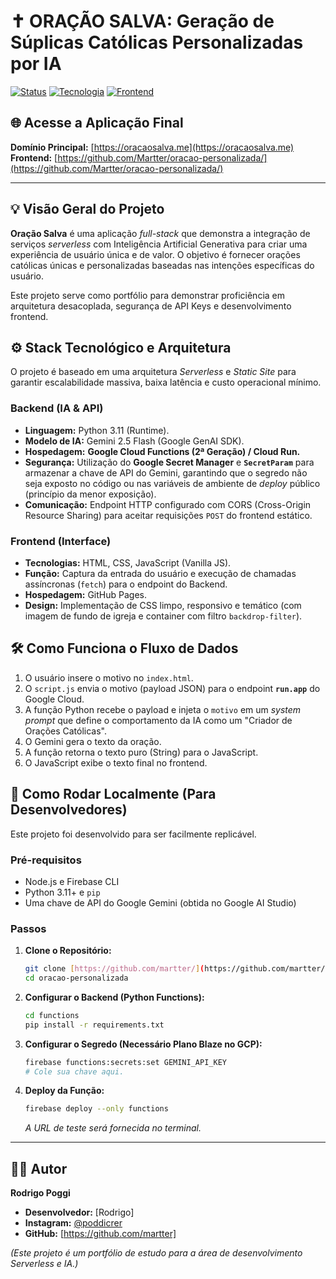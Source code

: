 # ✝️ ORAÇÃO SALVA: Geração de Súplicas Católicas Personalizadas por IA

[![Status](https://img.shields.io/badge/Status-Online%20%7C%20Serverless-28A745)](https://oracaosalva.me)
[![Tecnologia](https://img.shields.io/badge/Tecnologia-Python%20%7C%20Gemini%20API-38761D)]()
[![Frontend](https://img.shields.io/badge/Frontend-GitHub%20Pages-1E90FF)]()

## 🌐 Acesse a Aplicação Final
**Domínio Principal:** [https://oracaosalva.me](https://oracaosalva.me)
**Frontend:** [https://github.com/Martter/oracao-personalizada/](https://github.com/Martter/oracao-personalizada/)

---

## 💡 Visão Geral do Projeto

**Oração Salva** é uma aplicação *full-stack* que demonstra a integração de serviços *serverless* com Inteligência Artificial Generativa para criar uma experiência de usuário única e de valor. O objetivo é fornecer orações católicas únicas e personalizadas baseadas nas intenções específicas do usuário.

Este projeto serve como portfólio para demonstrar proficiência em arquitetura desacoplada, segurança de API Keys e desenvolvimento frontend.

## ⚙️ Stack Tecnológico e Arquitetura

O projeto é baseado em uma arquitetura *Serverless* e *Static Site* para garantir escalabilidade massiva, baixa latência e custo operacional mínimo.

### Backend (IA & API)

* **Linguagem:** Python 3.11 (Runtime).
* **Modelo de IA:** Gemini 2.5 Flash (Google GenAI SDK).
* **Hospedagem:** **Google Cloud Functions (2ª Geração) / Cloud Run.**
* **Segurança:** Utilização do **Google Secret Manager** e **`SecretParam`** para armazenar a chave de API do Gemini, garantindo que o segredo não seja exposto no código ou nas variáveis de ambiente de *deploy* público (princípio da menor exposição).
* **Comunicação:** Endpoint HTTP configurado com CORS (Cross-Origin Resource Sharing) para aceitar requisições `POST` do frontend estático.

### Frontend (Interface)

* **Tecnologias:** HTML, CSS, JavaScript (Vanilla JS).
* **Função:** Captura da entrada do usuário e execução de chamadas assíncronas (`fetch`) para o endpoint do Backend.
* **Hospedagem:** GitHub Pages.
* **Design:** Implementação de CSS limpo, responsivo e temático (com imagem de fundo de igreja e container com filtro `backdrop-filter`).

## 🛠️ Como Funciona o Fluxo de Dados

1.  O usuário insere o motivo no `index.html`.
2.  O `script.js` envia o motivo (payload JSON) para o endpoint **`run.app`** do Google Cloud.
3.  A função Python recebe o payload e injeta o `motivo` em um *system prompt* que define o comportamento da IA como um "Criador de Orações Católicas".
4.  O Gemini gera o texto da oração.
5.  A função retorna o texto puro (String) para o JavaScript.
6.  O JavaScript exibe o texto final no frontend.

## 🚀 Como Rodar Localmente (Para Desenvolvedores)

Este projeto foi desenvolvido para ser facilmente replicável.

### Pré-requisitos

* Node.js e Firebase CLI
* Python 3.11+ e `pip`
* Uma chave de API do Google Gemini (obtida no Google AI Studio)

### Passos

1.  **Clone o Repositório:**
    ```bash
    git clone [https://github.com/martter/](https://github.com/martter/oracao-personalizada)
    cd oracao-personalizada
    ```
2.  **Configurar o Backend (Python Functions):**
    ```bash
    cd functions
    pip install -r requirements.txt
    ```
3.  **Configurar o Segredo (Necessário Plano Blaze no GCP):**
    ```bash
    firebase functions:secrets:set GEMINI_API_KEY
    # Cole sua chave aqui.
    ```
4.  **Deploy da Função:**
    ```bash
    firebase deploy --only functions
    ```
    *A URL de teste será fornecida no terminal.*

---

## 👨‍💻 Autor

**Rodrigo Poggi**

* **Desenvolvedor:** [Rodrigo]
* **Instagram:** [@poddicrer](https://www.instagram.com/poddicrer)
* **GitHub:** [https://github.com/martter]

*(Este projeto é um portfólio de estudo para a área de desenvolvimento Serverless e IA.)*

